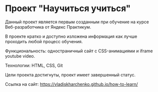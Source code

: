# Проект "Научиться учиться"
Данный проект является первым созданным при обучение на курсе Веб-разработчика от Яндекс Практикум.

В проекте кратко и доступно изложена информация как лучше проходить любой процесс обучения.

Функциональность: одностраничный сайт с CSS-анимациями и iframe youtube video.

Технологии: HTML, CSS, Git

Цели проекта достигнуты, проект имеет завершенный статус.

Ссылка на сайт: https://vladiskharchenko.github.io/how-to-learn/
